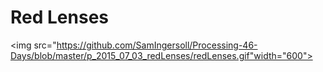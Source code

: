 # Red Lenses
<img src="https://github.com/SamIngersoll/Processing-46-Days/blob/master/p_2015_07_03_redLenses/redLenses.gif"width="600">
